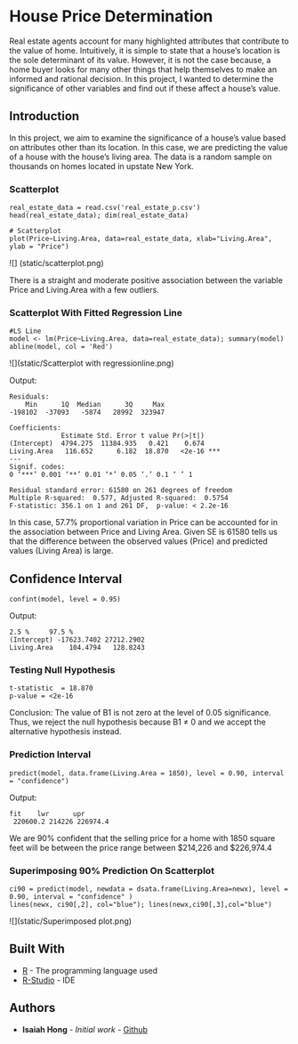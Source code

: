 # House Price Determination

Real estate agents account for many highlighted attributes that contribute to the value of home. Intuitively, it is simple to state that a house’s location is the sole determinant of its value. However, it is not the case because, a home buyer looks for many other things that help themselves to make an informed and rational decision. In this project, I wanted to determine the significance of other variables and find out if these affect a house’s value.

## Introduction

In this project, we aim to examine the significance of a house’s value based on attributes other than its location. In this case, we are predicting the value of a house with the house’s living area. The data is a random sample on thousands on homes located in upstate New York.  

### Scatterplot 
```
real_estate_data = read.csv('real_estate_p.csv')
head(real_estate_data); dim(real_estate_data)

# Scatterplot
plot(Price~Living.Area, data=real_estate_data, xlab="Living.Area", ylab = "Price")

```
![] (static/scatterplot.png)

There is a straight and moderate positive association between the variable Price and Living.Area with a few outliers.

### Scatterplot With Fitted Regression Line
```
#LS Line
model <- lm(Price~Living.Area, data=real_estate_data); summary(model)
abline(model, col = 'Red')
```

![](static/Scatterplot with regressionline.png)

Output:
```
Residuals:
    Min      1Q  Median      3Q     Max 
-198102  -37093   -5874   28992  323947 

Coefficients:
             Estimate Std. Error t value Pr(>|t|)    
(Intercept)  4794.275  11384.935   0.421    0.674    
Living.Area   116.652      6.182  18.870   <2e-16 ***
---
Signif. codes:  
0 ‘***’ 0.001 ‘**’ 0.01 ‘*’ 0.05 ‘.’ 0.1 ‘ ’ 1

Residual standard error: 61580 on 261 degrees of freedom
Multiple R-squared:  0.577,	Adjusted R-squared:  0.5754 
F-statistic: 356.1 on 1 and 261 DF,  p-value: < 2.2e-16
```

In this case, 57.7% proportional variation in Price can be accounted for in the association between Price and Living Area. Given SE is 61580 tells us that the difference between the observed values (Price) and predicted values (Living Area) is large.

## Confidence Interval

```
confint(model, level = 0.95)
```

Output:
```
2.5 %     97.5 %
(Intercept) -17623.7402 27212.2902
Living.Area    104.4794   128.8243

```

### Testing Null Hypothesis

```
t-statistic  = 18.870
p-value = <2e-16
```
Conclusion: The value of B1 is not zero at the level of 0.05 significance. Thus, we reject the null hypothesis because B1 ≠ 0 and we accept the alternative hypothesis instead. 

### Prediction Interval

```
predict(model, data.frame(Living.Area = 1850), level = 0.90, interval = "confidence")

```

Output:
```
fit    lwr      upr
 220600.2 214226 226974.4

```
We are 90% confident that the selling price for a home with 1850 square feet will be between the price range between $214,226 and $226,974.4


### Superimposing 90% Prediction On Scatterplot
```
ci90 = predict(model, newdata = dsata.frame(Living.Area=newx), level = 0.90, interval = "confidence" )
lines(newx, ci90[,2], col="blue"); lines(newx,ci90[,3],col="blue")

```

![](static/Superimposed plot.png)


## Built With

* [R](https://www.r-project.org/) - The programming language used
* [R-Studio](https://www.rstudio.com/) - IDE 

## Authors

* **Isaiah Hong** - *Initial work* - [Github](https://github.com/isaiahhonggitws126)



